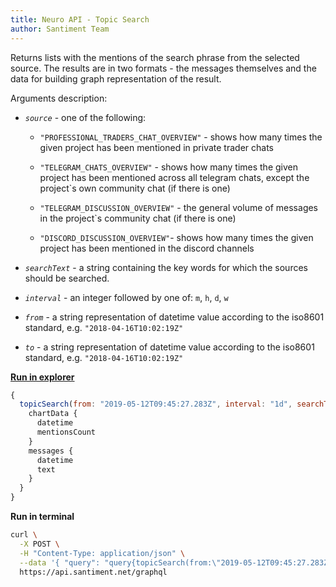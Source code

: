 ```yaml
---
title: Neuro API - Topic Search
author: Santiment Team
---
```


Returns lists with the mentions of the search phrase from the selected
source. The results are in two formats - the messages themselves and the
data for building graph representation of the result.

Arguments description:

-   *`source`* - one of the following:

    - `"PROFESSIONAL_TRADERS_CHAT_OVERVIEW"` - shows how many times the
    given project has been mentioned in private trader chats

    - `"TELEGRAM_CHATS_OVERVIEW"` - shows how many times the given project
    has been mentioned across all telegram chats, except the project`s
    own community chat (if there is one)

    - `"TELEGRAM_DISCUSSION_OVERVIEW"` - the general volume of messages in
    the project`s community chat (if there is one)

    - `"DISCORD_DISCUSSION_OVERVIEW"`- shows how many times the given
    project has been mentioned in the discord channels

-   *`searchText`* - a string containing the key words for which the
    sources should be searched.
-   *`interval`* - an integer followed by one of: `m`, `h`, `d`, `w`
-   *`from`* - a string representation of datetime value according to the
    iso8601 standard, e.g. `"2018-04-16T10:02:19Z"`
-   *`to`* - a string representation of datetime value according to the
    iso8601 standard, e.g. `"2018-04-16T10:02:19Z"`

[**Run in
explorer**](https://api.santiment.net/graphiql?variables=%7B%7D&query=query%7BtopicSearch(from%3A%222019-05-12T09%3A45%3A27.283Z%22%2Cinterval%3A%221d%22%2CsearchText%3A%22btc%20moon%22%2Csource%3ATELEGRAM%2Cto%3A%222019-06-26T09%3A45%3A27.283Z%22)%7BchartData%7Bdatetime%2CmentionsCount%7D%2Cmessages%7Bdatetime%2Ctext%7D%7D%7D)

```js
{
  topicSearch(from: "2019-05-12T09:45:27.283Z", interval: "1d", searchText: "btc moon", source: TELEGRAM, to: "2019-06-26T09:45:27.283Z") {
    chartData {
      datetime
      mentionsCount
    }
    messages {
      datetime
      text
    }
  }
}
```

**Run in terminal**

```sh
curl \
  -X POST \
  -H "Content-Type: application/json" \
  --data '{ "query": "query{topicSearch(from:\"2019-05-12T09:45:27.283Z\",interval:\"1d\",searchText:\"btc moon\",source:TELEGRAM,to:\"2019-06-26T09:45:27.283Z\"){chartData{datetime,mentionsCount},messages{datetime,text}}}" }' \
  https://api.santiment.net/graphql
```
